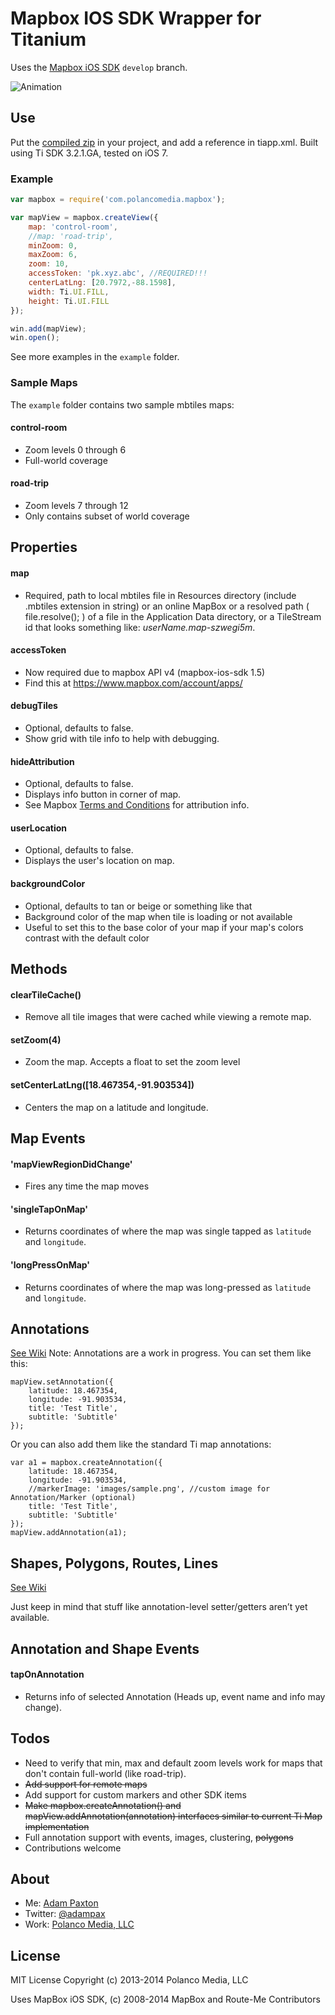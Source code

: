 # Mapbox IOS SDK Wrapper for Titanium

Uses the [Mapbox iOS SDK](https://github.com/mapbox/mapbox-ios-sdk) `develop` branch.

![Animation](https://raw.github.com/adampax/titanium-mapbox/master/screenshots/demo-ios.gif)

## Use

Put the [compiled zip](https://github.com/adampax/titanium-mapbox/tree/master/dist) in your project, and add a reference in tiapp.xml. Built using Ti SDK 3.2.1.GA, tested on iOS 7.

### Example

```javascript
var mapbox = require('com.polancomedia.mapbox');

var mapView = mapbox.createView({
    map: 'control-room',
    //map: 'road-trip',
    minZoom: 0,
    maxZoom: 6,
    zoom: 10,
    accessToken: 'pk.xyz.abc', //REQUIRED!!!
    centerLatLng: [20.7972,-88.1598],
    width: Ti.UI.FILL,
    height: Ti.UI.FILL
});

win.add(mapView);
win.open();
```

See more examples in the `example` folder.

### Sample Maps
The `example` folder contains two sample mbtiles maps:

#### control-room
* Zoom levels 0 through 6
* Full-world coverage

#### road-trip
* Zoom levels 7 through 12
* Only contains subset of world coverage

## Properties

#### map
* Required, path to local mbtiles file in Resources directory (include .mbtiles extension in string) or an online MapBox or a resolved path ( file.resolve(); ) of a file in the Application Data directory, or a TileStream id that looks something like: _userName.map-szwegi5m_. 

#### accessToken  
* Now required due to mapbox API v4 (mapbox-ios-sdk 1.5)
* Find this at https://www.mapbox.com/account/apps/

#### debugTiles
* Optional, defaults to false.
* Show grid with tile info to help with debugging.

#### hideAttribution
* Optional, defaults to false.
* Displays info button in corner of map.
* See Mapbox [Terms and Conditions](https://www.mapbox.com/mapbox-ios-sdk/#attribution) for attribution info.

#### userLocation
* Optional, defaults to false.
* Displays the user's location on map.

#### backgroundColor
* Optional, defaults to tan or beige or something like that
* Background color of the map when tile is loading or not available
* Useful to set this to the base color of your map if your map's colors contrast
with the default color

## Methods

#### clearTileCache()
* Remove all tile images that were cached while viewing a remote map.

#### setZoom(4)
* Zoom the map. Accepts a float to set the zoom level

#### setCenterLatLng([18.467354,-91.903534])
* Centers the map on a latitude and longitude.

## Map Events

#### 'mapViewRegionDidChange'
* Fires any time the map moves

#### 'singleTapOnMap'
* Returns coordinates of where the map was single tapped as `latitude` and `longitude`.

#### 'longPressOnMap'
* Returns coordinates of where the map was long-pressed as `latitude` and `longitude`.


## Annotations
[See Wiki](https://github.com/adampax/titanium-mapbox/wiki/Annotations)
Note: Annotations are a work in progress.  You can set them like this:

```
mapView.setAnnotation({
	latitude: 18.467354,
	longitude: -91.903534,
	title: 'Test Title',
	subtitle: 'Subtitle'
});
```

Or you can also add them like the standard Ti map annotations:

```
var a1 = mapbox.createAnnotation({
	latitude: 18.467354,
	longitude: -91.903534,
    //markerImage: 'images/sample.png', //custom image for Annotation/Marker (optional)
	title: 'Test Title',
	subtitle: 'Subtitle'
});
mapView.addAnnotation(a1);
```

## Shapes, Polygons, Routes, Lines
[See Wiki](https://github.com/adampax/titanium-mapbox/wiki/Shapes)

Just keep in mind that stuff like annotation-level setter/getters aren’t yet available.

## Annotation and Shape Events
#### tapOnAnnotation
* Returns info of selected Annotation (Heads up, event name and info may change).

## Todos
* Need to verify that min, max and default zoom levels work for maps that don't contain full-world (like road-trip).
* ~~Add support for remote maps~~
* Add support for custom markers and other SDK items
* ~~Make mapbox.createAnnotation() and mapView.addAnnotation(annotation) interfaces similar to current Ti Map implementation~~
* Full annotation support with events, images, clustering, ~~polygons~~
* Contributions welcome

## About
* Me: [Adam Paxton](http://adampaxton.com)
* Twitter: [@adampax](http://twitter.com/adampax)
* Work: [Polanco Media, LLC](http://polancomedia.com)

## License
MIT License
Copyright (c) 2013-2014 Polanco Media, LLC

Uses MapBox iOS SDK, (c) 2008-2014 MapBox and Route-Me Contributors
